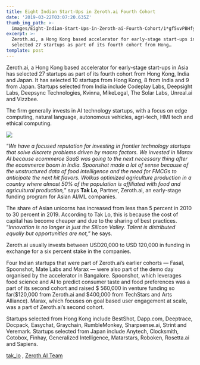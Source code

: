 ```yaml
---
title: Eight Indian Start-Ups in Zeroth.ai Fourth Cohort
date: '2019-03-22T03:07:20.635Z'
thumb_img_path: >-
  images/Eight-Indian-Start-Ups-in-Zeroth-ai-Fourth-Cohort/1*gf5vvPBHfywH1iNM0pijNg.jpeg
excerpt: >-
  Zeroth.ai, a Hong Kong based accelerator for early-stage start-ups in Asia has
  selected 27 startups as part of its fourth cohort from Hong…
template: post
---
```

Zeroth.ai, a Hong Kong based accelerator for early-stage start-ups in Asia has selected 27 startups as part of its fourth cohort from Hong Kong, India and Japan. It has selected 10 startups from Hong Kong, 8 from India and 9 from Japan. Startups selected from India include Codeplay Labs, Deepsight Labs, Deepsync Technologies, Kvinna, MikeLegal, The Solar Labs, Unreal.ai and Vizzbee.

The firm generally invests in AI technology startups, with a focus on edge computing, natural language, autonomous vehicles, agri-tech, HMI tech and ethical computing.

![](/images/Eight-Indian-Start-Ups-in-Zeroth-ai-Fourth-Cohort/1*gf5vvPBHfywH1iNM0pijNg.jpeg)

“*We have a focused reputation for investing in frontier technology startups that solve discrete problems driven by macro factors. We invested in Marax AI because ecommerce SaaS was going to the next necessary thing after the ecommerce boom in India. Spoonshot made a lot of sense because of the unstructured data of food intelligence and the need for FMCGs to anticipate the next hit flavors. Wolkus optimized agriculture production in a country where almost 50% of the population is affiliated with food and agricultural production,*” says **Tak Lo**, Partner, Zeroth.ai, an early-stage funding program for Asian AI/ML companies.

The share of Asian unicorns has increased from less than 5 percent in 2010 to 30 percent in 2019. According to Tak Lo, this is because the cost of capital has become cheaper and due to the sharing of best practices. “*Innovation is no longer in just the Silicon Valley. Talent is distributed equally but opportunities are not,*” he says.

Zeroth.ai usually invests between USD20,000 to USD 120,000 in funding in exchange for a six percent stake in the companies.

Four Indian startups that were part of Zeroth.ai’s earlier cohorts — Fasal, Spoonshot, Mate Labs and Marax — were also part of the demo day organised by the accelerator in Bangalore. Spoonshot, which leverages food science and AI to predict consumer taste and food preferences was a part of its second cohort and raised $ 560,000 in venture funding so far($120,000 from Zeroth.ai and $400,000 from TechStars and Arts Alliance). Marax, which focuses on goal based user engagement at scale, was a part of Zeroth.ai’s second cohort.

Startups selected from Hong Kong include BestShot, Dapp.com, Deeptrace, Docpack, Easychat, Graychain, RumbleMonkey, Sharpsense.ai, Strint and Veremark. Startups selected from Japan include Anytech, Clocksmith, Cotobox, Finhay, Generalized Intelligence, Matarstars, Roboken, Rosetta.ai and Sapiens.

[tak\_lo](https://medium.com/u/502c13d18b4) , [Zeroth.AI Team](https://medium.com/u/6b9c417854ad)
